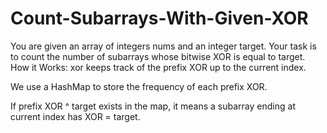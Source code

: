 # Count-Subarrays-With-Given-XOR
You are given an array of integers nums and an integer target. Your task is to count the number of subarrays whose bitwise XOR is equal to target.
 How it Works:
xor keeps track of the prefix XOR up to the current index.

We use a HashMap to store the frequency of each prefix XOR.

If prefix XOR ^ target exists in the map, it means a subarray ending at current index has XOR = target.

